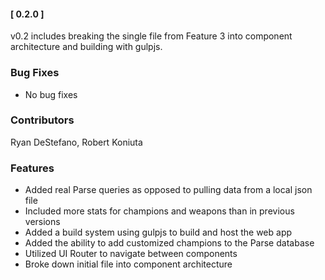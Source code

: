 #### [ 0.2.0 ]

v0.2 includes breaking the single file from Feature 3 into component architecture and building with gulpjs.

### Bug Fixes
  
- No bug fixes

### Contributors

Ryan DeStefano, Robert Koniuta

### Features

- Added real Parse queries as opposed to pulling data from a local json file
- Included more stats for champions and weapons than in previous versions
- Added a build system using gulpjs to build and host the web app
- Added the ability to add customized champions to the Parse database
- Utilized UI Router to navigate between components
- Broke down initial file into component architecture
